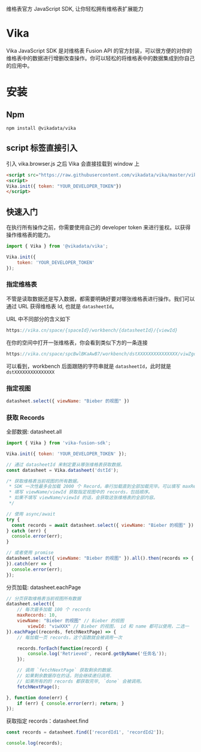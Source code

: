 维格表官方 JavaScript SDK, 让你轻松拥有维格表扩展能力

# Vika
Vika JavaScript SDK 是对维格表 Fusion API 的官方封装，可以很方便的对你的维格表中的数据进行增删改查操作。你可以轻松的将维格表中的数据集成到你自己的应用中。

# 安装

## Npm
```
npm install @vikadata/vika
```

## script 标签直接引入
引入 vika.browser.js 之后 Vika 会直接挂载到 window 上
```html
<script src="https://raw.githubusercontent.com/vikadata/vika/master/vika.browser.js"></script>
<script>
Vika.init({ token: "YOUR_DEVELOPER_TOKEN"})
</script>
```

## 快速入门
在执行所有操作之前，你需要使用自己的 developer token 来进行鉴权。以获得操作维格表的能力。

```jsx
import { Vika } from '@vikadata/vika';

Vika.init({
    token: 'YOUR_DEVELOPER_TOKEN'
});
```

### 指定维格表

不管是读取数据还是写入数据，都需要明确好要对哪张维格表进行操作。我们可以通过 URL 获得维格表 Id, 也就是 `datasheetId`。

URL 中不同部分的含义如下

```jsx
https://vika.cn/space/{spaceId}/workbench/{datasheetId}/{viewId}
```

在你的空间中打开一张维格表，你会看到类似下方的一条连接

```jsx
https://vika.cn/space/spcBwlBKaAwB7/workbench/dstXXXXXXXXXXXXXXX/viwZgdBLZbuFA
```

可以看到，workbench 后面跟随的字符串就是 `datasheetId`，此时就是 `dstXXXXXXXXXXXXXXX`

### 指定视图

```jsx
datasheet.select({ viewName: "Bieber 的视图" })
```

### 获取 Records

全部数据: datasheet.all

```jsx
import { Vika } from 'vika-fusion-sdk';

Vika.init({ token: 'YOUR_DEVELOPER_TOKEN' });

// 通过 datasheetId 来制定要从哪张维格表获取数据。
const datasheet = Vika.datasheet('dstId');

/* 获取维格表当前视图的所有数据。
 * SDK 一次性最多会加载 2000 个 Record。串行加载直到全部加载完毕。可以填写 maxRecords 参数来指定每次加载数量
 * 填写 viewName/viewId 获取指定视图中的 records，包括顺序。
 * 如果不填写 viewName/viewId 的话，会获取这张维格表的全部内容。
 */

// 使用 async/await
try {
  const records = await datasheet.select({ viewName: "Bieber 的视图" }).all();
} catch (err) {
  console.error(err);
}

// 或者使用 promise
datasheet.select({ viewName: "Bieber 的视图" }).all().then(records => {
}).catch(err => {
  console.error(err);
});
```

分页加载: datasheet.eachPage

```jsx
// 分页获取维格表当前视图所有数据
datasheet.select({
    // 每次最多加载 100 个 records
    maxRecords: 10,
    viewName: "Bieber 的视图" // Bieber 的视图
		viewId: "viwXXX" // Bieber 的视图， id 和 name 都可以使用，二选一
}).eachPage((records, fetchNextPage) => {
    // 每加载一页 records，这个函数就会被调用一次

    records.forEach(function(record) {
        console.log('Retrieved', record.getByName('任务名'));
    });

    // 调用 `fetchNextPage` 获取剩余的数据.
    // 如果剩余数据存在的话，则会继续递归调用.
    // 如果所有的的 records 都获取完毕, `done` 会被调用。
    fetchNextPage();

}, function done(err) {
    if (err) { console.error(err); return; }
});
```

获取指定 records：datasheet.find

```jsx
const records = datasheet.find(['recordId1', 'recordId2']);

console.log(records);
```
